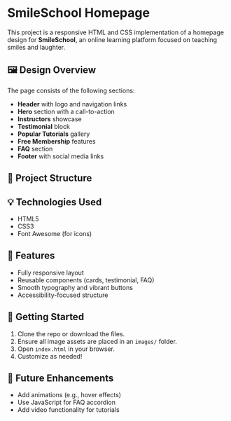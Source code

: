 # SmileSchool Homepage

This project is a responsive HTML and CSS implementation of a homepage design for **SmileSchool**, an online learning platform focused on teaching smiles and laughter.

## 🖼️ Design Overview

The page consists of the following sections:

- **Header** with logo and navigation links
- **Hero** section with a call-to-action
- **Instructors** showcase
- **Testimonial** block
- **Popular Tutorials** gallery
- **Free Membership** features
- **FAQ** section
- **Footer** with social media links

## 📁 Project Structure

## 💡 Technologies Used

- HTML5
- CSS3
- Font Awesome (for icons)

## 🎨 Features

- Fully responsive layout
- Reusable components (cards, testimonial, FAQ)
- Smooth typography and vibrant buttons
- Accessibility-focused structure

## 🚀 Getting Started

1. Clone the repo or download the files.
2. Ensure all image assets are placed in an `images/` folder.
3. Open `index.html` in your browser.
4. Customize as needed!

## 📌 Future Enhancements

- Add animations (e.g., hover effects)
- Use JavaScript for FAQ accordion
- Add video functionality for tutorials
